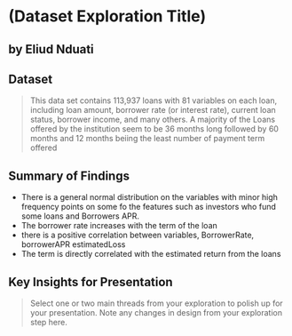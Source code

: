 # (Dataset Exploration Title)
## by Eliud Nduati


## Dataset
> This data set contains 113,937 loans with 81 variables on each loan, including loan amount, borrower rate (or interest rate), current loan status, borrower income, and many others.
> A majority of the Loans offered by the institution seem to be 36 months long followed by 60 months and 12 months beiing the least number of payment term offered

## Summary of Findings
- There is a general normal distribution on the variables with minor high frequency points on some fo the features such as investors who fund some loans and Borrowers APR.
- The borrower rate increases with the term of the loan
- there is a positive correlation between variables, BorrowerRate, borrowerAPR estimatedLoss
- The term is directly correlated with the estimated return from the loans

## Key Insights for Presentation

> Select one or two main threads from your exploration to polish up for your presentation. Note any changes in design from your exploration step here.
